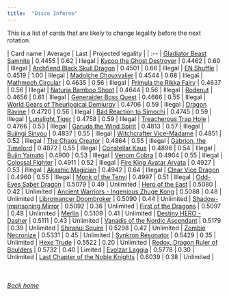 ```yaml
---
title:  "Disco Inferno"
---
```


This is a list of cards that are likely to change legality before the next rotation.

| Card name | Average | Last | Projected legality |
| :-- |
[Gladiator Beast Samnite](https://db.ygoprodeck.com/card/?search=Gladiator%20Beast%20Samnite) | 0.4455 | 0.62 | Illegal |
[Kycoo the Ghost Destroyer](https://db.ygoprodeck.com/card/?search=Kycoo%20the%20Ghost%20Destroyer) | 0.4462 | 0.60 | Illegal |
[Archfiend Black Skull Dragon](https://db.ygoprodeck.com/card/?search=Archfiend%20Black%20Skull%20Dragon) | 0.4501 | 0.66 | Illegal |
[EN Shuffle](https://db.ygoprodeck.com/card/?search=EN%20Shuffle) | 0.4519 | 1.00 | Illegal |
[Madolche Chouxvalier](https://db.ygoprodeck.com/card/?search=Madolche%20Chouxvalier) | 0.4544 | 0.68 | Illegal |
[Mathmech Circular](https://db.ygoprodeck.com/card/?search=Mathmech%20Circular) | 0.4635 | 0.56 | Illegal |
[Primula the Rikka Fairy](https://db.ygoprodeck.com/card/?search=Primula%20the%20Rikka%20Fairy) | 0.4637 | 0.56 | Illegal |
[Naturia Bamboo Shoot](https://db.ygoprodeck.com/card/?search=Naturia%20Bamboo%20Shoot) | 0.4644 | 0.56 | Illegal |
[Rodenut](https://db.ygoprodeck.com/card/?search=Rodenut) | 0.4656 | 0.61 | Illegal |
[Generaider Boss Quest](https://db.ygoprodeck.com/card/?search=Generaider%20Boss%20Quest) | 0.4666 | 0.55 | Illegal |
[World Gears of Theurlogical Demiurgy](https://db.ygoprodeck.com/card/?search=World%20Gears%20of%20Theurlogical%20Demiurgy) | 0.4706 | 0.59 | Illegal |
[Dragon Ravine](https://db.ygoprodeck.com/card/?search=Dragon%20Ravine) | 0.4720 | 0.56 | Illegal |
[Bad Reaction to Simochi](https://db.ygoprodeck.com/card/?search=Bad%20Reaction%20to%20Simochi) | 0.4745 | 0.59 | Illegal |
[Lunalight Tiger](https://db.ygoprodeck.com/card/?search=Lunalight%20Tiger) | 0.4758 | 0.59 | Illegal |
[Treacherous Trap Hole](https://db.ygoprodeck.com/card/?search=Treacherous%20Trap%20Hole) | 0.4766 | 0.53 | Illegal |
[Garuda the Wind Spirit](https://db.ygoprodeck.com/card/?search=Garuda%20the%20Wind%20Spirit) | 0.4813 | 0.57 | Illegal |
[Bujingi Sinyou](https://db.ygoprodeck.com/card/?search=Bujingi%20Sinyou) | 0.4837 | 0.55 | Illegal |
[Witchcrafter Vice-Madame](https://db.ygoprodeck.com/card/?search=Witchcrafter%20Vice-Madame) | 0.4851 | 0.52 | Illegal |
[The Chaos Creator](https://db.ygoprodeck.com/card/?search=The%20Chaos%20Creator) | 0.4864 | 0.55 | Illegal |
[Gabrion, the Timelord](https://db.ygoprodeck.com/card/?search=Gabrion,%20the%20Timelord) | 0.4872 | 0.55 | Illegal |
[Constellar Kaus](https://db.ygoprodeck.com/card/?search=Constellar%20Kaus) | 0.4896 | 0.54 | Illegal |
[Bujin Yamato](https://db.ygoprodeck.com/card/?search=Bujin%20Yamato) | 0.4900 | 0.53 | Illegal |
[Venom Cobra](https://db.ygoprodeck.com/card/?search=Venom%20Cobra) | 0.4904 | 0.55 | Illegal |
[Colossal Fighter](https://db.ygoprodeck.com/card/?search=Colossal%20Fighter) | 0.4911 | 0.52 | Illegal |
[Fire King Avatar Arvata](https://db.ygoprodeck.com/card/?search=Fire%20King%20Avatar%20Arvata) | 0.4927 | 0.53 | Illegal |
[Akashic Magician](https://db.ygoprodeck.com/card/?search=Akashic%20Magician) | 0.4942 | 0.64 | Illegal |
[Clear Vice Dragon](https://db.ygoprodeck.com/card/?search=Clear%20Vice%20Dragon) | 0.4960 | 0.55 | Illegal |
[Monk of the Tenyi](https://db.ygoprodeck.com/card/?search=Monk%20of%20the%20Tenyi) | 0.4997 | 0.51 | Illegal |
[Odd-Eyes Saber Dragon](https://db.ygoprodeck.com/card/?search=Odd-Eyes%20Saber%20Dragon) | 0.5079 | 0.49 | Unlimited |
[Hero of the East](https://db.ygoprodeck.com/card/?search=Hero%20of%20the%20East) | 0.5080 | 0.42 | Unlimited |
[Ancient Warriors - Ingenious Zhuge Kong](https://db.ygoprodeck.com/card/?search=Ancient%20Warriors%20-%20Ingenious%20Zhuge%20Kong) | 0.5088 | 0.48 | Unlimited |
[Libromancer Doombroker](https://db.ygoprodeck.com/card/?search=Libromancer%20Doombroker) | 0.5090 | 0.44 | Unlimited |
[Shadow-Imprisoning Mirror](https://db.ygoprodeck.com/card/?search=Shadow-Imprisoning%20Mirror) | 0.5092 | 0.36 | Unlimited |
[First of the Dragons](https://db.ygoprodeck.com/card/?search=First%20of%20the%20Dragons) | 0.5097 | 0.48 | Unlimited |
[Merlin](https://db.ygoprodeck.com/card/?search=Merlin) | 0.5109 | 0.41 | Unlimited |
[Destiny HERO - Dasher](https://db.ygoprodeck.com/card/?search=Destiny%20HERO%20-%20Dasher) | 0.5111 | 0.43 | Unlimited |
[Vanadis of the Nordic Ascendant](https://db.ygoprodeck.com/card/?search=Vanadis%20of%20the%20Nordic%20Ascendant) | 0.5179 | 0.39 | Unlimited |
[Shiranui Squire](https://db.ygoprodeck.com/card/?search=Shiranui%20Squire) | 0.5298 | 0.42 | Unlimited |
[Zombie Necronize](https://db.ygoprodeck.com/card/?search=Zombie%20Necronize) | 0.5331 | 0.45 | Unlimited |
[Synkron Resonator](https://db.ygoprodeck.com/card/?search=Synkron%20Resonator) | 0.5429 | 0.35 | Unlimited |
[Hexe Trude](https://db.ygoprodeck.com/card/?search=Hexe%20Trude) | 0.5522 | 0.20 | Unlimited |
[Redox, Dragon Ruler of Boulders](https://db.ygoprodeck.com/card/?search=Redox,%20Dragon%20Ruler%20of%20Boulders) | 0.5732 | 0.40 | Limited |
[Evolzar Laggia](https://db.ygoprodeck.com/card/?search=Evolzar%20Laggia) | 0.5778 | 0.30 | Unlimited |
[Last Chapter of the Noble Knights](https://db.ygoprodeck.com/card/?search=Last%20Chapter%20of%20the%20Noble%20Knights) | 0.6039 | 0.38 | Unlimited |

<br>

###### [Back home](index)